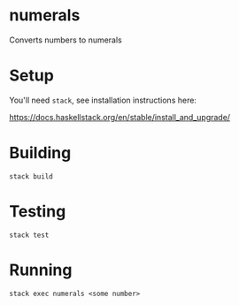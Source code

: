 # numerals

Converts numbers to numerals

# Setup

You'll need `stack`, see installation instructions here:

https://docs.haskellstack.org/en/stable/install_and_upgrade/

# Building

`stack build`

# Testing

`stack test`

# Running

`stack exec numerals <some number>`


